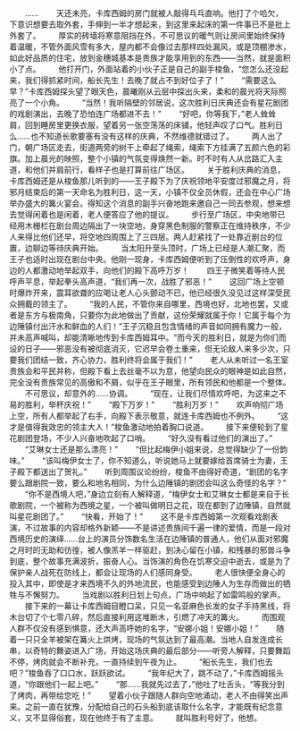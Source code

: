 　　……
　　天还未亮，卡库西姆的房门就被人敲得乓乓直响。他打了个哈欠，下意识想要去取外套，手伸到一半才想起来，到这里来起床的第一件事已不是批上外套了。
　　厚实的砖墙将寒意阻挡在外，不可思议的暖气则让房间里始终保持着温暖，不管外面风雪有多大，屋内都不会像过去那样四处漏风，或是顶棚渗水，如此好品质的住宅，放到金穗城基本是贵族才能享用到的东西——当然，就是面积小了点。
　　他打开门，外面站着的小伙子正是自己的副手梭鱼，“您怎么还没起来，我们得抓紧时间，船长先生！去晚了就占不到好位子了！”
　　“需要这么早？”卡库西姆探头望了眼天色，晨曦刚从云层中探出头来，柔和的晨光将天际照亮了一个小角。
　　“当然！我听隔壁的邻居说，这次胜利日庆典还会有星花剧团的戏剧演出，去晚了恐怕连广场都进不去！”
　　“好吧，你等我下，”老人耸耸肩，回到睡房里更换衣服，望着另一张空荡荡的床铺，他轻声叹了口气。胜利日么……也不知道长歌要塞有没有这样的庆典，不然维德就错过了。
　　两人出了门，朝广场区走去，街道两旁的树干上牵起了绳索，绳索下方挂满了五颜六色的彩旗。加上晨光的映照，整个小镇的气氛变得焕然一新。时不时有人从岔路汇入主道，和他们并肩前行，看样子也是打算前往广场区。
　　关于胜利庆典的消息，卡库西姆还是从梭鱼那儿听到的——王子殿下为了庆祝领地平安度过邪魔之月，将邪月结束后的第一天命名为胜利日，这一天，小镇不仅全员休假，还会在中心广场举办盛大的篝火宴会。得知这个消息的副手兴奋地跑来邀自己一同去参观，想来想去觉得闲着也是闲着，老人便答应了他的提议。
　　步行至广场区，中央地带已经用木栅栏在剧台周边隔出了一块空地，身穿黑色制服的警察正在维持秩序，不少人来得比他们还早，将空地四周围上了三四层。两人赶紧找了一处靠近剧台的位置，边聊边等待庆典开始。
　　当太阳升至头顶时，广场上已经是人潮汇聚，而王子也适时出现在剧台中央。他刚一现身，卡库西姆便听到了压倒性的欢呼声，身边的人都激动地举起双手，向他们的殿下高呼万岁！
　　四王子微笑着等待人民呼声平息，举起拳头高声道，“我们再一次，战胜了邪恶！”
　　这回广场上空顿时爆炸开来，震耳欲聋的应喝让老人心头颤动不已，他已经很久没见过这样深受民众拥戴的领主了。
　　“我的人民，不管你来自哪里，西境也好，北地也罢，又或者是东方与极南角，只要你为此地做出了贡献，这份荣耀就属于你！它属于每个为边陲镇付出汗水和鲜血的人们！”王子沉稳且包含情绪的声音如同拥有魔力一般，并未高声喊叫，却能清晰地传到卡库西姆耳中。“而今天的胜利日，就是为你们而设的日子——邪恶没有被彻底消灭，它迟早会卷土重来，但无论敌人来多少次，只要我们团结一致，齐心协力，胜利终将会属于我们！”
　　老人从未听过一名王室贵族会和平民并称，但殿下看上去丝毫不以为意，他望向民众的眼神是如此自然，完全没有贵族常见的高傲和不屑，似乎在王子眼里，所有领民和他都是一个整体。
　　不可思议，却意外的……协调。
　　“现在，让我们尽情欢呼吧，为这来之不易的胜利，举杯庆祝！”
　　“殿下万岁！”
　　“胜利万岁！”
　　欢声响彻广场上空，所有人都举起了右手，向殿下表示敬意，就连卡库西姆也不例外。
　　“这才是值得我效忠的领主大人！”梭鱼激动地拍着胸口说道。
　　接下来便轮到了星花剧团登场，不少人兴奋地吹起了口哨。
　　“好久没有看过他们的演出了。”
　　“艾琳女士还是那么漂亮！”
　　“但比起梅伊小姐来说，总觉得缺少了一份韵味。”
　　“该叫梅伊女士了，你不知道么，听说她马上就要嫁给首席骑士为妻，王子殿下都送出了贺礼。”
　　听到周围议论纷纷，梭鱼不由得好奇道，“剧团的名字要么跟剧院一致，要么和地名相同，为什么边陲镇的剧团会叫这么奇怪的名字？”
　　“你不是西境人吧，”身边立刻有人解释道，“梅伊女士和艾琳女士都是来自于长歌剧院，一个被称为西境之星，一个被叫做明日之花，现在都到了边陲镇，自然就叫星花剧团了。”
　　“快看，开始了！”
　　这不是卡库西姆第一次观看戏剧表演，不过故事的内容却格外新颖——不是讲述贵族间千遍一律的爱情，而是一段对西境历史的演绎……台上的演员分饰数名生活在边陲镇的普通人，他们从面对邪魔之月时的无助和彷徨，被人像羔羊一样驱赶，到决心留在小镇，和残暴的邪兽斗争到底，整个故事充满波折，振奋人心。当饰演的角色在饥寒交迫中逝去，或是为了保护亲人战死在防线上，都会让现场的人们感同身受。
　　老人很快便全身心的投入其中，即使是才来西境不久的外地流民，也能感受到边陲人为生存而做出的牺牲与不懈努力。
　　当戏剧以胜利日划上句点，广场中响起了如雷鸣般的掌声。
　　接下来的一幕让卡库西姆目瞪口呆，只见一名亚麻色长发的女子手持黑线，将木台切了个七零八碎，然后直接利用这堆断木，引燃了冲天的篝火。
　　而围观人群不仅没有感到惧意，还大声高呼她的名字，“安娜小姐！安娜小姐！”
　　随着一只只全羊被架在篝火上烘烤，现场的气氛达到了最高潮。当地人自发连成长串，以奇特的舞姿进入广场，开始这场庆典的最后部分——听旁人解释，只要舞蹈不停，烤肉就会不断补充，一直持续到午夜为止。
　　“船长先生，我们也去吧？”梭鱼吞了口口水，跃跃欲试。
　　“我年纪大了，跳不动了，”卡库西姆摇头道，“你跟他们一起上吧。”
　　“那……我就先过去了，”他吐了吐舌头，“等我分到了烤肉，再带给您吃！”
　　望着小伙子跟随人群向空地涌动，老人不由得笑出声来。之前一直在犹豫，分配给自己的石头船到底该取什么名字，才能既有纪念意义，又不显得俗套，现在他终于有了主意。
　　就叫胜利号好了，他想。